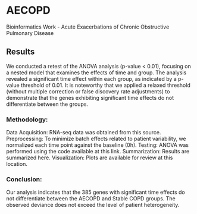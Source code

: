 # AECOPD
Bioinformatics Work - Acute Exacerbations of Chronic Obstructive Pulmonary Disease 

## Results
We conducted a retest of the ANOVA analysis (p-value < 0.01), focusing on a nested model that examines the effects of time and group. The analysis revealed a significant time effect within each group, as indicated by a p-value threshold of 0.01. It is noteworthy that we applied a relaxed threshold (without multiple correction or false discovery rate adjustments) to demonstrate that the genes exhibiting significant time effects do not differentiate between the groups.

### Methodology:
Data Acquisition: RNA-seq data was obtained from this source.
Preprocessing: To minimize batch effects related to patient variability, we normalized each time point against the baseline (0h).
Testing: ANOVA was performed using the code available at this link.
Summarization: Results are summarized here.
Visualization: Plots are available for review at this location.
### Conclusion:
Our analysis indicates that the 385 genes with significant time effects do not differentiate between the AECOPD and Stable COPD groups. The observed deviance does not exceed the level of patient heterogeneity.

